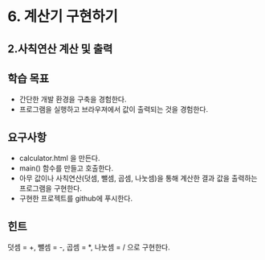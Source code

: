 # 6. 계산기 구현하기

## 2.사칙연산 계산 및 출력

## 학습 목표

- 간단한 개발 환경을 구축을 경험한다.
- 프로그램을 실행하고 브라우져에서 값이 출력되는 것을 경험한다.

## 요구사항

- calculator.html 을 만든다.
- main() 함수를 만들고 호출한다.
- 아무 값이나 사칙연산(덧셈, 뺄셈, 곱셈, 나눗셈)을 통해 계산한 결과 값을 출력하는 프로그램을 구현한다.
- 구현한 프로젝트를 github에 푸시한다.

## 힌트
덧셈 = +, 뺄셈 = -, 곱셈 = *, 나눗셈 = / 으로 구현한다.
